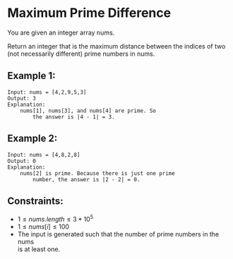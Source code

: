 # Maximum Prime Difference


You are given an integer array nums.

Return an integer that is the maximum distance between the indices of two  
(not necessarily different) prime numbers in nums.

 

## Example 1:

    Input: nums = [4,2,9,5,3]
    Output: 3
    Explanation: 
        nums[1], nums[3], and nums[4] are prime. So 
            the answer is |4 - 1| = 3.

## Example 2:

    Input: nums = [4,8,2,8]
    Output: 0
    Explanation: 
        nums[2] is prime. Because there is just one prime 
            number, the answer is |2 - 2| = 0.

 

## Constraints:

* $1 \le nums.length \le 3 * 10^5$
* $1 \le nums[i] \le 100$
* The input is generated such that the number of prime numbers in the nums  
    is at least one.

